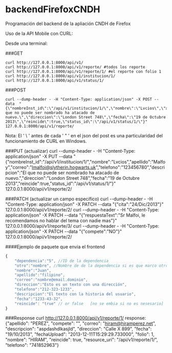 backendFirefoxCNDH
==================

Programación del backend de la apliación CNDH de Firefox

Uso de la API Mobile con CURL:

Desde una terminal:

###GET

	curl http://127.0.0.1:8000/api/v1/
	curl http://127.0.0.1:8000/api/v1/reporte/ #todos los reporte
	curl http://127.0.0.1:8000/api/v1/reporte/1/ #el reporte con folio 1
	curl http://127.0.0.1:8000/api/v1/institucion/1/
	curl http://127.0.0.1:8000/api/v1/status/1/

###POST 

	curl --dump-header - -H "Content-Type: application/json" -X POST --data  "{\"nombreInst_id\":\"/api/v1/institucion/1/\",\"nombre\":\"Lvcios\",\"apellido\":\"Malfoy\",\"correo\":\"lmalfoi@slytherin.hogwarts.uk\",\"telefono\":\"123456780\",\"descripcion\":\"El que no puede ser nombrado ha atacado de nuevo.\",\"direccion\":\"London Street 748\",\"fecha\":\"19 de Octubre 2013\",\"reincide\":true,\"status_id\":\"/api/v1/status/1/\"}" 127.0.0.1:8000/api/v1/reporte/

Nota: El ' \ ' antes de cada ' " ' en el json del post es una particularidad del funcionamiento de CURL en Windows.

###PUT (actualizar)
	curl --dump-header - -H "Content-Type: application/json" -X PUT --data "{\"nombreInst_id\":\"/api/v1/institucion/1/\",\"nombre\":\"Lvcios\",\"apellido\":\"Malfoy\",\"correo\":\"lmalfoi@slytherin.hogwarts.uk\",\"telefono\":\"123456780\",\"descripcion\":\"El que no puede ser nombrado ha atacado de nuevo.\",\"direccion\":\"London Street 748\",\"fecha\":\"19 de Octubre 2013\",\"reincide\":true,\"status_id\":\"/api/v1/status/1/\"}" 127.0.0.1:8000/api/v1/reporte/2/

###PATCH (actualizar un campo específico)
	curl --dump-header - -H "Content-Type: application/json" -X PATCH --data "{\"cita\":\"24/Dic/2013\"}" 127.0.0.1:8000/api/v1/reporte/2/
	curl --dump-header - -H "Content-Type: application/json" -X PATCH --data "{\"respuestaText\":\"Sr Malfoi, le recomendamos no hablar del tema con nadie mas\"}" 127.0.0.1:8000/api/v1/reporte/3/
	curl --dump-header - -H "Content-Type: application/json" -X PATCH --data "{\"compete\":\"NO\"}" 127.0.0.1:8000/api/v1/reporte/2/



####Ejemplo de paquete que envia el frontend
```js
{
	"dependencia":"5", //ID de la dependencia
	"otro":"nombre", //Nombre de de la dependencia si es que marco otro  [no se embia si no es nesesario]
	"nombre":"Juan", 
	"apellido":"filipino",
	"correo":"nombre@email.dominio",
	"direccion":"Esto es un texto con una dirección",
	"telefono":"212-323-1233",
	"descripcion":"El texto con la historia del usuario",
	"fecha":"1233-43-32",
	"reincide": "true" // or false   [no se embia si no es nesesario]
}
```

###Response 
	curl http://127.0.0.1:8000/api/v1/reporte/1/
	response: {"apellido": "PEREZ", "compete": "", "correo": "hiram@hiramperez.net", "descripcion": "aspdashdlkasjld", "direccion": "Calle  X 899", "fecha": "19/10/2013", "fechaUpload": "2013-12-11T15:29:29.733000", "folio": 1, "nombre": "HIRAM", "reincide": true, "resource_uri": "/api/v1/reporte/1/", "telefono": "741852963"} 

